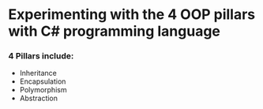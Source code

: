 # Experimenting with the 4 OOP pillars with C# programming language
### 4 Pillars include:
- Inheritance
- Encapsulation
- Polymorphism
- Abstraction
